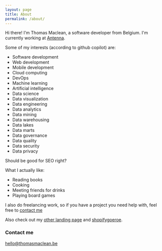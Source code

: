 ```yaml
---
layout: page
title: About
permalink: /about/
---
```


Hi there! I'm Thomas Maclean, a software developer from Belgium. I'm currently working at [Antenna](https://www.weareantenna.be/).

Some of my interests (according to github copilot) are:

- Software development
- Web development
- Mobile development
- Cloud computing
- DevOps
- Machine learning
- Artificial intelligence
- Data science
- Data visualization
- Data engineering
- Data analytics
- Data mining
- Data warehousing
- Data lakes
- Data marts
- Data governance
- Data quality
- Data security
- Data privacy

Should be good for SEO right?

What I actually like:

- Reading books
- Cooking
- Meeting friends for drinks
- Playing board games

I also do freelancing work, so if you have a project you need help with, feel free to [contact me](mailto:hello@thomasmaclean.be)

Also check out my [other landing page](https://thomasmaclean.be) and [shopifygoeroe](https://shopifygoeroe.be).

### Contact me

[hello@thomasmaclean.be](mailto:hello@thomasmaclean.be)

